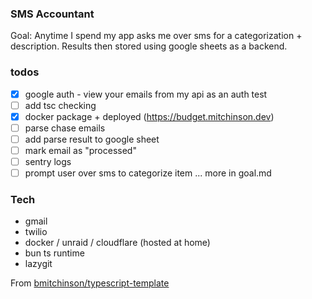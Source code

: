 ### SMS Accountant

Goal:
Anytime I spend my app asks me over sms for a categorization + description.
Results then stored using google sheets as a backend.

### todos

- [x] google auth - view your emails from my api as an auth test
- [ ] add tsc checking
- [x] docker package + deployed (https://budget.mitchinson.dev)
- [ ] parse chase emails
- [ ] add parse result to google sheet
- [ ] mark email as "processed"
- [ ] sentry logs
- [ ] prompt user over sms to categorize item
... more in goal.md

### Tech
- gmail
- twilio
- docker / unraid / cloudflare (hosted at home)
- bun ts runtime
- lazygit

From [bmitchinson/typescript-template](https://github.com/bmitchinson/typescript-template)